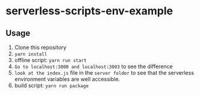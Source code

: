 # serverless-scripts-env-example

## Usage

1. Clone this repository
1. `yarn install`
1. offline script: `yarn run start`
1. `Go to localhost:3000 and localhost:3003` to see the difference
1. `look at the index.js` file in the `server folder` to see that the serverless environment variables are well accessible.
1. build script: `yarn run package`

